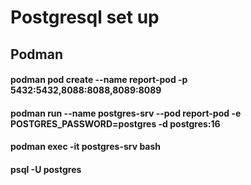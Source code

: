 # Postgresql set up
## Podman
#### podman pod create --name report-pod -p 5432:5432,8088:8088,8089:8089
#### podman run --name postgres-srv --pod report-pod -e POSTGRES_PASSWORD=postgres -d postgres:16
#### podman exec -it postgres-srv bash
#### psql -U postgres